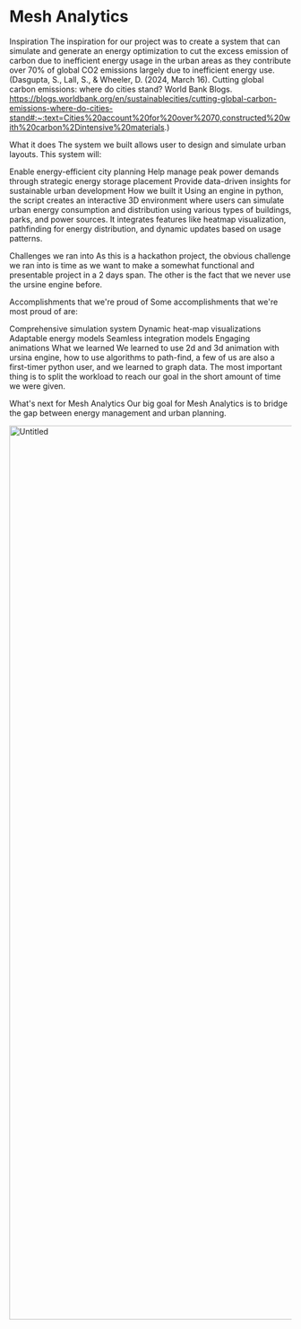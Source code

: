 # Mesh Analytics

Inspiration
The inspiration for our project was to create a system that can simulate and generate an energy optimization to cut the excess emission of carbon due to inefficient energy usage in the urban areas as they contribute over 70% of global CO2 emissions largely due to inefficient energy use. (Dasgupta, S., Lall, S., & Wheeler, D. (2024, March 16). Cutting global carbon emissions: where do cities stand? World Bank Blogs. https://blogs.worldbank.org/en/sustainablecities/cutting-global-carbon-emissions-where-do-cities-stand#:~:text=Cities%20account%20for%20over%2070,constructed%20with%20carbon%2Dintensive%20materials.)

What it does
The system we built allows user to design and simulate urban layouts. This system will:

Enable energy-efficient city planning
Help manage peak power demands through strategic energy storage placement
Provide data-driven insights for sustainable urban development
How we built it
Using an engine in python, the script creates an interactive 3D environment where users can simulate urban energy consumption and distribution using various types of buildings, parks, and power sources. It integrates features like heatmap visualization, pathfinding for energy distribution, and dynamic updates based on usage patterns.

Challenges we ran into
As this is a hackathon project, the obvious challenge we ran into is time as we want to make a somewhat functional and presentable project in a 2 days span. The other is the fact that we never use the ursine engine before.

Accomplishments that we're proud of
Some accomplishments that we're most proud of are:

Comprehensive simulation system
Dynamic heat-map visualizations
Adaptable energy models
Seamless integration models
Engaging animations
What we learned
We learned to use 2d and 3d animation with ursina engine, how to use algorithms to path-find, a few of us are also a first-timer python user, and we learned to graph data. The most important thing is to split the workload to reach our goal in the short amount of time we were given.

What's next for Mesh Analytics
Our big goal for Mesh Analytics is to bridge the gap between energy management and urban planning.

<img width="1593" alt="Untitled" src="https://github.com/user-attachments/assets/532df263-ab0b-49da-90ae-9c9f38f39ff8">
